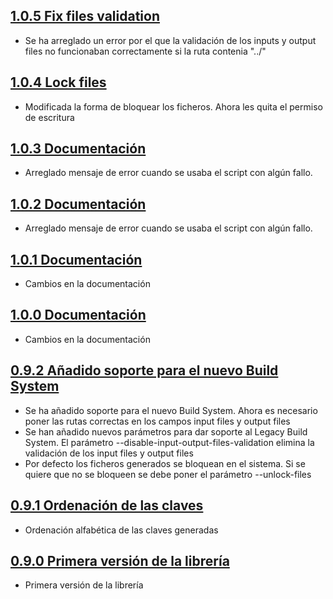 ## [1.0.5 Fix files validation](https://github.com/SDOSLabs/SDOSL10n/tree/v1.0.5)

- Se ha arreglado un error por el que la validación de los inputs y output files no funcionaban correctamente si la ruta contenia "../"

## [1.0.4 Lock files](https://github.com/SDOSLabs/SDOSL10n/tree/v1.0.4)

- Modificada la forma de bloquear los ficheros. Ahora les quita el permiso de escritura

## [1.0.3 Documentación](https://github.com/SDOSLabs/SDOSL10n/tree/v1.0.3)

- Arreglado mensaje de error cuando se usaba el script con algún fallo.

## [1.0.2 Documentación](https://github.com/SDOSLabs/SDOSL10n/tree/v1.0.2)

- Arreglado mensaje de error cuando se usaba el script con algún fallo.

## [1.0.1 Documentación](https://github.com/SDOSLabs/SDOSL10n/tree/v1.0.1)

- Cambios en la documentación

## [1.0.0 Documentación](https://github.com/SDOSLabs/SDOSL10n/tree/v1.0.0)

- Cambios en la documentación

## [0.9.2 Añadido soporte para el nuevo Build System](https://github.com/SDOSLabs/SDOSL10n/tree/v0.9.2)

- Se ha añadido soporte para el nuevo Build System. Ahora es necesario poner las rutas correctas en los campos input files y output files
- Se han añadido nuevos parámetros para dar soporte al Legacy Build System. El parámetro --disable-input-output-files-validation elimina la validación de los input files y output files
- Por defecto los ficheros generados se bloquean en el sistema. Si se quiere que no se bloqueen se debe poner el parámetro --unlock-files

## [0.9.1 Ordenación de las claves](https://github.com/SDOSLabs/SDOSL10n/tree/v0.9.1)

- Ordenación alfabética de las claves generadas

## [0.9.0 Primera versión de la librería](https://github.com/SDOSLabs/SDOSL10n/tree/v0.9.0)

- Primera versión de la librería
